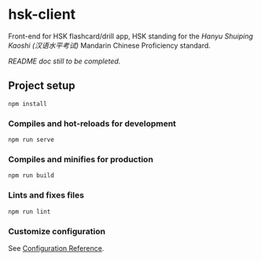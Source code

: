 # hsk-client
Front-end for HSK flashcard/drill app, HSK standing for the *Hanyu Shuiping Kaoshi (汉语水平考试)* Mandarin Chinese Proficiency standard. 

*README doc still to be completed.*

## Project setup
```
npm install
```

### Compiles and hot-reloads for development
```
npm run serve
```

### Compiles and minifies for production
```
npm run build
```

### Lints and fixes files
```
npm run lint
```

### Customize configuration
See [Configuration Reference](https://cli.vuejs.org/config/).

